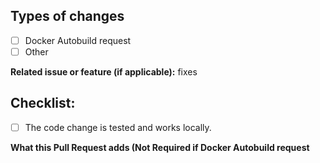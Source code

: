 ## Types of changes

- [ ] Docker Autobuild request
- [ ] Other

**Related issue or feature (if applicable):** fixes <link to issue>

## Checklist:
  - [ ] The code change is tested and works locally.

**What this Pull Request adds (Not Required if Docker Autobuild request**

